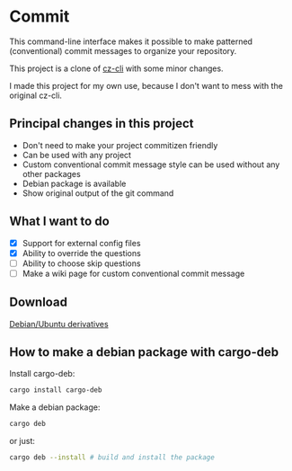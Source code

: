 # Commit

This command-line interface makes it possible to make patterned (conventional) commit messages to organize your repository.

This project is a clone of [cz-cli](https://github.com/commitizen/cz-cli) with some minor changes.

I made this project for my own use, because I don't want to mess with the original cz-cli.

## Principal changes in this project

- Don't need to make your project commitizen friendly
- Can be used with any project
- Custom conventional commit message style can be used without any other packages
- Debian package is available
- Show original output of the git command

## What I want to do

- [x] Support for external config files
- [x] Ability to override the questions
- [ ] Ability to choose skip questions
- [ ] Make a wiki page for custom conventional commit message

## Download

[Debian/Ubuntu derivatives](https://github.com/alt-art/commit/releases/download/0.2.0/commit_0.2.0_amd64.deb)

## How to make a debian package with cargo-deb

Install cargo-deb:

```bash
cargo install cargo-deb
```

Make a debian package:

```bash
cargo deb
```

or just:

```bash
cargo deb --install # build and install the package
```
